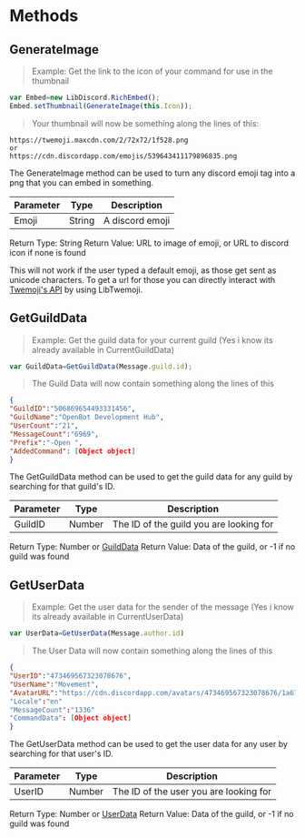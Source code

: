 # Methods

## GenerateImage

> Example: Get the link to the icon of your command for use in the thumbnail

```javascript
var Embed=new LibDiscord.RichEmbed();
Embed.setThumbnail(GenerateImage(this.Icon));
```
> Your thumbnail will now be something along the lines of this:

```output
https://twemoji.maxcdn.com/2/72x72/1f528.png
or
https://cdn.discordapp.com/emojis/539643411179896835.png
```

The GenerateImage method can be used to turn any discord emoji tag into a png that you can embed in something.

Parameter | Type | Description
--------- | --------- | -----------
Emoji | String | A discord emoji

Return Type: String
Return Value: URL to image of emoji, or URL to discord icon if none is found

<aside class="note">This will not work if the user typed a default emoji, as those get sent as unicode characters. To get a url for those you can directly interact with <a href="https://www.npmjs.com/package/twemoji">Twemoji's API</a> by using LibTwemoji.</aside>

## GetGuildData

> Example: Get the guild data for your current guild (Yes i know its already available in CurrentGuildData)

```javascript
var GuildData=GetGuildData(Message.guild.id);
```
> The Guild Data will now contain something along the lines of this

```json
{
"GuildID":"506869654493331456",
"GuildName":"OpenBot Development Hub",
"UserCount":"21",
"MessageCount":"6969",
"Prefix":"-Open ",
"AddedCommand": [Object object]
}
```

The GetGuildData method can be used to get the guild data for any guild by searching for that guild's ID.

Parameter | Type | Description
--------- | --------- | -----------
GuildID | Number | The ID of the guild you are looking for

Return Type: Number or <a href="#guilddata">GuildData</a>
Return Value: Data of the guild, or -1 if no guild was found

## GetUserData

> Example: Get the user data for the sender of the message (Yes i know its already available in CurrentUserData)

```javascript
var UserData=GetUserData(Message.author.id)
```

> The User Data will now contain something along the lines of this

```json
{
"UserID":"473469567323078676",
"UserName":"Movement",
"AvatarURL":"https://cdn.discordapp.com/avatars/473469567323078676/1a679b6f2c447e33133440f1421eb1d0.png?size=2048"
"Locale":"en"
"MessageCount":"1336"
"CommandData": [Object object]
}
```

The GetUserData method can be used to get the user data for any user by searching for that user's ID.

Parameter | Type | Description
--------- | --------- | -----------
UserID | Number | The ID of the user you are looking for

Return Type: Number or <a href="#userdata">UserData</a>
Return Value: Data of the guild, or -1 if no guild was found
